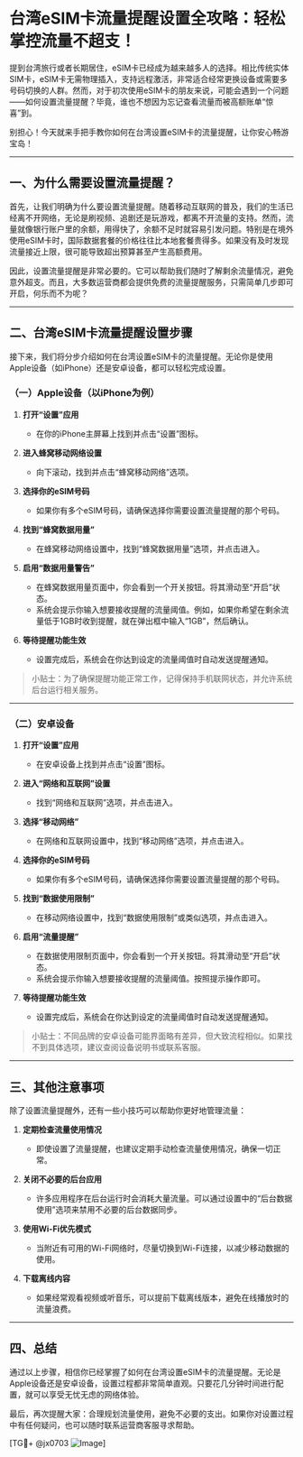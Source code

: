 # 台湾eSIM卡流量提醒设置全攻略：轻松掌控流量不超支！

提到台湾旅行或者长期居住，eSIM卡已经成为越来越多人的选择。相比传统实体SIM卡，eSIM卡无需物理插入，支持远程激活，非常适合经常更换设备或需要多号码切换的人群。然而，对于初次使用eSIM卡的朋友来说，可能会遇到一个问题——如何设置流量提醒？毕竟，谁也不想因为忘记查看流量而被高额账单“惊喜”到。

别担心！今天就来手把手教你如何在台湾设置eSIM卡的流量提醒，让你安心畅游宝岛！

---

## 一、为什么需要设置流量提醒？

首先，让我们明确为什么要设置流量提醒。随着移动互联网的普及，我们的生活已经离不开网络，无论是刷视频、追剧还是玩游戏，都离不开流量的支持。然而，流量就像银行账户里的余额，用得快了，余额不足时就容易引发问题。特别是在境外使用eSIM卡时，国际数据套餐的价格往往比本地套餐贵得多。如果没有及时发现流量接近上限，很可能导致超出预算甚至产生高额费用。

因此，设置流量提醒是非常必要的。它可以帮助我们随时了解剩余流量情况，避免意外超支。而且，大多数运营商都会提供免费的流量提醒服务，只需简单几步即可开启，何乐而不为呢？

---

## 二、台湾eSIM卡流量提醒设置步骤

接下来，我们将分步介绍如何在台湾设置eSIM卡的流量提醒。无论你是使用Apple设备（如iPhone）还是安卓设备，都可以轻松完成设置。

### （一）Apple设备（以iPhone为例）

1. **打开“设置”应用**
   - 在你的iPhone主屏幕上找到并点击“设置”图标。
   
2. **进入蜂窝移动网络设置**
   - 向下滚动，找到并点击“蜂窝移动网络”选项。

3. **选择你的eSIM号码**
   - 如果你有多个eSIM号码，请确保选择你需要设置流量提醒的那个号码。

4. **找到“蜂窝数据用量”**
   - 在蜂窝移动网络设置中，找到“蜂窝数据用量”选项，并点击进入。

5. **启用“数据用量警告”**
   - 在蜂窝数据用量页面中，你会看到一个开关按钮。将其滑动至“开启”状态。
   - 系统会提示你输入想要接收提醒的流量阈值。例如，如果你希望在剩余流量低于1GB时收到提醒，就在弹出框中输入“1GB”，然后确认。

6. **等待提醒功能生效**
   - 设置完成后，系统会在你达到设定的流量阈值时自动发送提醒通知。

> 小贴士：为了确保提醒功能正常工作，记得保持手机联网状态，并允许系统后台运行相关服务。

---

### （二）安卓设备

1. **打开“设置”应用**
   - 在安卓设备上找到并点击“设置”图标。

2. **进入“网络和互联网”设置**
   - 找到“网络和互联网”选项，并点击进入。

3. **选择“移动网络”**
   - 在网络和互联网设置中，找到“移动网络”选项，并点击进入。

4. **选择你的eSIM号码**
   - 如果你有多个eSIM号码，请确保选择你需要设置流量提醒的那个号码。

5. **找到“数据使用限制”**
   - 在移动网络设置中，找到“数据使用限制”或类似选项，并点击进入。

6. **启用“流量提醒”**
   - 在数据使用限制页面中，你会看到一个开关按钮。将其滑动至“开启”状态。
   - 系统会提示你输入想要接收提醒的流量阈值。按照提示操作即可。

7. **等待提醒功能生效**
   - 设置完成后，系统会在你达到设定的流量阈值时自动发送提醒通知。

> 小贴士：不同品牌的安卓设备可能界面略有差异，但大致流程相似。如果找不到具体选项，建议查阅设备说明书或联系客服。

---

## 三、其他注意事项

除了设置流量提醒外，还有一些小技巧可以帮助你更好地管理流量：

1. **定期检查流量使用情况**
   - 即使设置了流量提醒，也建议定期手动检查流量使用情况，确保一切正常。

2. **关闭不必要的后台应用**
   - 许多应用程序在后台运行时会消耗大量流量。可以通过设置中的“后台数据使用”选项来禁用不必要的后台数据同步。

3. **使用Wi-Fi优先模式**
   - 当附近有可用的Wi-Fi网络时，尽量切换到Wi-Fi连接，以减少移动数据的使用。

4. **下载离线内容**
   - 如果经常观看视频或听音乐，可以提前下载离线版本，避免在线播放时的流量浪费。

---

## 四、总结

通过以上步骤，相信你已经掌握了如何在台湾设置eSIM卡的流量提醒。无论是Apple设备还是安卓设备，设置过程都非常简单直观。只要花几分钟时间进行配置，就可以享受无忧无虑的网络体验。

最后，再次提醒大家：合理规划流量使用，避免不必要的支出。如果你对设置过程中有任何疑问，也可以随时联系运营商客服寻求帮助。

[TG💪+ @jx0703 ![Image](https://github.com/user-attachments/assets/dbca1d08-cadb-493c-b0ec-ad6f7a83f270)]